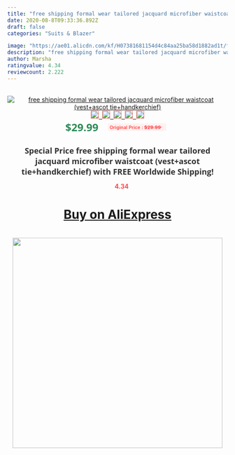 ```yaml
---
title: "free shipping formal wear tailored jacquard microfiber waistcoat (vest+ascot tie+handkerchief)"
date: 2020-08-8T09:33:36.892Z
draft: false
categories: "Suits & Blazer"

image: "https://ae01.alicdn.com/kf/H07381681154d4c84aa25ba58d1882ad1t/free-shipping-formal-wear-tailored-jacquard-microfiber-waistcoat-vest-ascot-tie-handkerchief-.jpg"
description: "free shipping formal wear tailored jacquard microfiber waistcoat (vest+ascot tie+handkerchief)"
author: Marsha
ratingvalue: 4.34
reviewcount: 2.222
---
```

<br>
<div style="text-align: center;">
<a href="https://s.click.aliexpress.com/e/_A9Kn93" target="_blank" rel="nofollow noopener noreferrer"><img alt="free shipping formal wear tailored jacquard microfiber waistcoat (vest+ascot tie+handkerchief)" class="magnifier-image" src="https://ae01.alicdn.com/kf/H07381681154d4c84aa25ba58d1882ad1t/free-shipping-formal-wear-tailored-jacquard-microfiber-waistcoat-vest-ascot-tie-handkerchief-.jpg_640x640.jpg">
<br>
<img style="border:1px solid salmon" src="https://ae01.alicdn.com/kf/H07381681154d4c84aa25ba58d1882ad1t/free-shipping-formal-wear-tailored-jacquard-microfiber-waistcoat-vest-ascot-tie-handkerchief-.jpg_120x120.jpg">&nbsp;&nbsp;<img style="border:1px solid salmon" src="_120x120.jpg">&nbsp;&nbsp;<img style="border:1px solid salmon" src="_120x120.jpg">&nbsp;&nbsp;<img style="border:1px solid salmon" src="_120x120.jpg">&nbsp;&nbsp;<img style="border:1px solid salmon" src="_120x120.jpg"></a></div><br0>
<div style="text-align: center;"><span style="background-color: white; border: 0px; box-sizing: border-box; color: seagreen; display: inline-block; font-family: &quot;open sans&quot; , &quot;arial&quot; , &quot;helvetica&quot; , sans-serif , &quot;heiti&quot;; font-size: 24px; font-stretch: inherit; font-weight: 700; line-height: inherit; margin: 0px 10px 0px 0px; padding: 0px; vertical-align: middle;">$29.99 </span>
<span style="background: rgb(255 , 241 , 241); border-radius: 3px; border: 0px; box-sizing: border-box; color: #ff4747; display: inline-block; font-family: inherit; font-size: 12px; font-stretch: inherit; font-style: inherit; font-variant: inherit; font-weight: 600; line-height: inherit; margin: 0px; padding: 2px 5px; transform: scale(0.9); vertical-align: middle;">Original Price : <b style="text-decoration: line-through;">$29.99 </b> &nbsp;&nbsp;</span></div>
<h1 style="color: #333333; display: inline-block; font-family: &quot;open sans&quot; , &quot;arial&quot; , &quot;helvetica&quot; , sans-serif , &quot;heiti&quot;; font-size: 18px; font-stretch: inherit; font-weight: 700; text-align: center;">Special Price free shipping formal wear tailored jacquard microfiber waistcoat (vest+ascot tie+handkerchief) with FREE Worldwide Shipping!</h1>
<div style="color: #ff4747; text-align: center;">
<img src="https://4.bp.blogspot.com/-M0ZcTcb-5uY/XleCXlxnR4I/AAAAAAAAAEc/OrjgMkXV1oMQFaCRZj5HQwOCBcu3w1FegCPcBGAYYCw/s1600/star.png" style="height: 15px;">&nbsp;<b>4.34</b></div>
<div class="button_cont" align="center"><a class="buynow_a" href="https://s.click.aliexpress.com/e/_A9Kn93" target="_blank" rel="nofollow noopener noreferrer"><H1>Buy on AliExpress</H1></a></div><br>
<div class="separator" style="clear: both; text-align: center;">
<img src="https://lh3.googleusercontent.com/-pTy5HemUv9M/XlePHvY0dAI/AAAAAAAAAE4/0nX5iRUoIWY8eMW9Dpxeirr157OZliDIgCLcBGAsYHQ/s1600/badge.gif" width="480">
</div>
